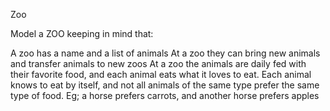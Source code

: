 Zoo

Model a ZOO keeping in mind that:

A zoo has a name and a list of animals
At a zoo they can bring new animals and transfer animals to new zoos
At a zoo the animals are daily fed with their favorite food, and each animal eats what it loves to eat.
Each animal knows to eat by itself, and not all animals of the same type prefer the same type of food. Eg; a horse prefers carrots, and another horse prefers apples
